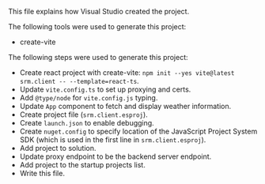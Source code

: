 This file explains how Visual Studio created the project.

The following tools were used to generate this project:
- create-vite

The following steps were used to generate this project:
- Create react project with create-vite: `npm init --yes vite@latest srm.client -- --template=react-ts`.
- Update `vite.config.ts` to set up proxying and certs.
- Add `@type/node` for `vite.config.js` typing.
- Update `App` component to fetch and display weather information.
- Create project file (`srm.client.esproj`).
- Create `launch.json` to enable debugging.
- Create `nuget.config` to specify location of the JavaScript Project System SDK (which is used in the first line in `srm.client.esproj`).
- Add project to solution.
- Update proxy endpoint to be the backend server endpoint.
- Add project to the startup projects list.
- Write this file.
